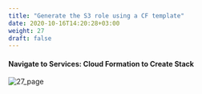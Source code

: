 ```yaml
---
title: "Generate the S3 role using a CF template"
date: 2020-10-16T14:20:28+03:00
weight: 27
draft: false
---
```


#### Navigate to Services: Cloud Formation to Create Stack
![27_page](/images/module3/27_page.png)
